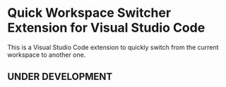 # Quick Workspace Switcher Extension for Visual Studio Code
This is a Visual Studio Code extension to quickly switch from the current workspace to another one.

## UNDER DEVELOPMENT


